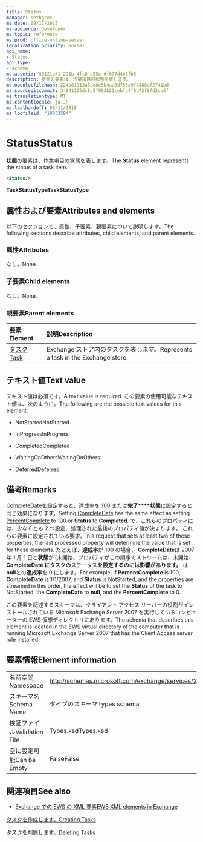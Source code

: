 ```yaml
---
title: Status
manager: sethgros
ms.date: 09/17/2015
ms.audience: Developer
ms.topic: reference
ms.prod: office-online-server
localization_priority: Normal
api_name:
- Status
api_type:
- schema
ms.assetid: 80121e41-291b-4fc0-a55e-6f677d4b5fb5
description: 状態の要素は、作業項目の状態を表します。
ms.openlocfilehash: 224b61913a5ae8e5b4aa0d756a9f2488df2741bd
ms.sourcegitcommit: 34041125dc8c5f993b21cebfc4f8b72f0fd2cb6f
ms.translationtype: MT
ms.contentlocale: ja-JP
ms.lasthandoff: 06/11/2018
ms.locfileid: "19833584"
---
```

# <a name="status"></a><span data-ttu-id="2eca4-103">Status</span><span class="sxs-lookup"><span data-stu-id="2eca4-103">Status</span></span>

<span data-ttu-id="2eca4-104">**状態**の要素は、作業項目の状態を表します。</span><span class="sxs-lookup"><span data-stu-id="2eca4-104">The **Status** element represents the status of a task item.</span></span> 
  
```xml
<Status/>
```

 <span data-ttu-id="2eca4-105">**TaskStatusType**</span><span class="sxs-lookup"><span data-stu-id="2eca4-105">**TaskStatusType**</span></span>
## <a name="attributes-and-elements"></a><span data-ttu-id="2eca4-106">属性および要素</span><span class="sxs-lookup"><span data-stu-id="2eca4-106">Attributes and elements</span></span>

<span data-ttu-id="2eca4-107">以下のセクションで、属性、子要素、親要素について説明します。</span><span class="sxs-lookup"><span data-stu-id="2eca4-107">The following sections describe attributes, child elements, and parent elements.</span></span>
  
### <a name="attributes"></a><span data-ttu-id="2eca4-108">属性</span><span class="sxs-lookup"><span data-stu-id="2eca4-108">Attributes</span></span>

<span data-ttu-id="2eca4-109">なし。</span><span class="sxs-lookup"><span data-stu-id="2eca4-109">None.</span></span>
  
### <a name="child-elements"></a><span data-ttu-id="2eca4-110">子要素</span><span class="sxs-lookup"><span data-stu-id="2eca4-110">Child elements</span></span>

<span data-ttu-id="2eca4-111">なし。</span><span class="sxs-lookup"><span data-stu-id="2eca4-111">None.</span></span>
  
### <a name="parent-elements"></a><span data-ttu-id="2eca4-112">親要素</span><span class="sxs-lookup"><span data-stu-id="2eca4-112">Parent elements</span></span>

|<span data-ttu-id="2eca4-113">**要素**</span><span class="sxs-lookup"><span data-stu-id="2eca4-113">**Element**</span></span>|<span data-ttu-id="2eca4-114">**説明**</span><span class="sxs-lookup"><span data-stu-id="2eca4-114">**Description**</span></span>|
|:-----|:-----|
|[<span data-ttu-id="2eca4-115">タスク</span><span class="sxs-lookup"><span data-stu-id="2eca4-115">Task</span></span>](task.md) <br/> |<span data-ttu-id="2eca4-116">Exchange ストア内のタスクを表します。</span><span class="sxs-lookup"><span data-stu-id="2eca4-116">Represents a task in the Exchange store.</span></span>  <br/> |
   
## <a name="text-value"></a><span data-ttu-id="2eca4-117">テキスト値</span><span class="sxs-lookup"><span data-stu-id="2eca4-117">Text value</span></span>

<span data-ttu-id="2eca4-118">テキスト値は必須です。</span><span class="sxs-lookup"><span data-stu-id="2eca4-118">A text value is required.</span></span> <span data-ttu-id="2eca4-119">この要素の使用可能なテキスト値は、次のように。</span><span class="sxs-lookup"><span data-stu-id="2eca4-119">The following are the possible text values for this element:</span></span>
  
- <span data-ttu-id="2eca4-120">NotStarted</span><span class="sxs-lookup"><span data-stu-id="2eca4-120">NotStarted</span></span>
    
- <span data-ttu-id="2eca4-121">InProgress</span><span class="sxs-lookup"><span data-stu-id="2eca4-121">InProgress</span></span>
    
- <span data-ttu-id="2eca4-122">Completed</span><span class="sxs-lookup"><span data-stu-id="2eca4-122">Completed</span></span>
    
- <span data-ttu-id="2eca4-123">WaitingOnOthers</span><span class="sxs-lookup"><span data-stu-id="2eca4-123">WaitingOnOthers</span></span>
    
- <span data-ttu-id="2eca4-124">Deferred</span><span class="sxs-lookup"><span data-stu-id="2eca4-124">Deferred</span></span>
    
## <a name="remarks"></a><span data-ttu-id="2eca4-125">備考</span><span class="sxs-lookup"><span data-stu-id="2eca4-125">Remarks</span></span>

<span data-ttu-id="2eca4-126">[CompleteDate](completedate.md)を設定すると、[達成率](percentcomplete.md)を 100 または**完了****状態**に設定すると同じ効果になります。</span><span class="sxs-lookup"><span data-stu-id="2eca4-126">Setting [CompleteDate](completedate.md) has the same effect as setting [PercentComplete](percentcomplete.md) to 100 or **Status** to **Completed**.</span></span> <span data-ttu-id="2eca4-127">で、これらのプロパティには、少なくとも 2 つ設定、処理された最後のプロパティ値が決まります。 これらの要素に設定されている要求。</span><span class="sxs-lookup"><span data-stu-id="2eca4-127">In a request that sets at least two of these properties, the last processed property will determine the value that is set for these elements.</span></span> <span data-ttu-id="2eca4-128">たとえば、**達成率**が 100 の場合、 **CompleteDate**は 2007 年 1 月 1 日と**状態**が [未開始、プロパティがこの順序でストリームは、未開始、 **CompleteDate にタスクの**ステータス**を設定するのには影響があります。** は**null**との**達成率**を 0 にします。</span><span class="sxs-lookup"><span data-stu-id="2eca4-128">For example, if **PercentComplete** is 100, **CompleteDate** is 1/1/2007, and **Status** is NotStarted, and the properties are streamed in this order, the effect will be to set the **Status** of the task to NotStarted, the **CompleteDate** to **null**, and the **PercentComplete** to 0.</span></span> 
  
<span data-ttu-id="2eca4-129">この要素を記述するスキーマは、クライアント アクセス サーバーの役割がインストールされている Microsoft Exchange Server 2007 を実行しているコンピューターの EWS 仮想ディレクトリにあります。</span><span class="sxs-lookup"><span data-stu-id="2eca4-129">The schema that describes this element is located in the EWS virtual directory of the computer that is running Microsoft Exchange Server 2007 that has the Client Access server role installed.</span></span>
  
## <a name="element-information"></a><span data-ttu-id="2eca4-130">要素情報</span><span class="sxs-lookup"><span data-stu-id="2eca4-130">Element information</span></span>

|||
|:-----|:-----|
|<span data-ttu-id="2eca4-131">名前空間</span><span class="sxs-lookup"><span data-stu-id="2eca4-131">Namespace</span></span>  <br/> |http://schemas.microsoft.com/exchange/services/2006/types  <br/> |
|<span data-ttu-id="2eca4-132">スキーマ名</span><span class="sxs-lookup"><span data-stu-id="2eca4-132">Schema Name</span></span>  <br/> |<span data-ttu-id="2eca4-133">タイプのスキーマ</span><span class="sxs-lookup"><span data-stu-id="2eca4-133">Types schema</span></span>  <br/> |
|<span data-ttu-id="2eca4-134">検証ファイル</span><span class="sxs-lookup"><span data-stu-id="2eca4-134">Validation File</span></span>  <br/> |<span data-ttu-id="2eca4-135">Types.xsd</span><span class="sxs-lookup"><span data-stu-id="2eca4-135">Types.xsd</span></span>  <br/> |
|<span data-ttu-id="2eca4-136">空に設定可能</span><span class="sxs-lookup"><span data-stu-id="2eca4-136">Can be Empty</span></span>  <br/> |<span data-ttu-id="2eca4-137">False</span><span class="sxs-lookup"><span data-stu-id="2eca4-137">False</span></span>  <br/> |
   
## <a name="see-also"></a><span data-ttu-id="2eca4-138">関連項目</span><span class="sxs-lookup"><span data-stu-id="2eca4-138">See also</span></span>



- [<span data-ttu-id="2eca4-139">Exchange での EWS の XML 要素</span><span class="sxs-lookup"><span data-stu-id="2eca4-139">EWS XML elements in Exchange</span></span>](ews-xml-elements-in-exchange.md)


[<span data-ttu-id="2eca4-140">タスクを作成します。</span><span class="sxs-lookup"><span data-stu-id="2eca4-140">Creating Tasks</span></span>](http://msdn.microsoft.com/library/0ef97334-e8a0-4f67-a23a-dd9e2bbad49f%28Office.15%29.aspx)
  
[<span data-ttu-id="2eca4-141">タスクを削除します。</span><span class="sxs-lookup"><span data-stu-id="2eca4-141">Deleting Tasks</span></span>](http://msdn.microsoft.com/library/a3d7e25f-8a35-4901-b1d9-d31f418ab340%28Office.15%29.aspx)

